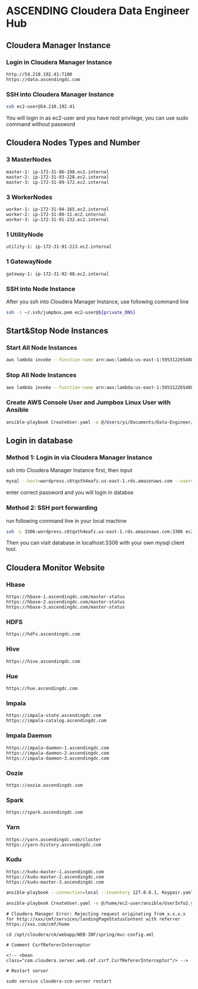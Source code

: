 # ASCENDING Cloudera Data Engineer Hub

## Cloudera Manager Instance

### Login in Cloudera Manager Instance

```
http://54.210.192.41:7180
https://data.ascendingdc.com
```

### SSH into Cloudera Manager Instance

```sh
ssh ec2-user@54.210.192.41
```

You will login in as ec2-user and you have root privilege, you can use sudo command without password

## Cloudera Nodes Types and Number

### 3 MasterNodes

```
master-1: ip-172-31-86-198.ec2.internal
master-2: ip-172-31-93-228.ec2.internal
master-3: ip-172-31-89-172.ec2.internal
```
### 3 WorkerNodes

```
worker-1: ip-172-31-94-165.ec2.internal
worker-2: ip-172-31-89-11.ec2.internal
worker-3: ip-172-31-91-232.ec2.internal
```

### 1 UtilityNode

```
utility-1: ip-172-31-91-213.ec2.internal
```

### 1 GatewayNode

```
gateway-1: ip-172-31-92-98.ec2.internal
```

### SSH into Node Instance

After you ssh into Cloudera Manager Instance, use following command line

```sh
ssh -i ~/.ssh/jumpbox.pem ec2-user@${private_DNS}
```

## Start&Stop Node Instances

### Start All Node Instances

```sh
aws lambda invoke --function-name arn:aws:lambda:us-east-1:595312265488:function:cloudera-lambda-SwitchClouderaInstances-1NEWLX6F20VFK --payload '{ "status": "on" }' response.json
```

### Stop All Node Instances

```sh
aws lambda invoke --function-name arn:aws:lambda:us-east-1:595312265488:function:cloudera-lambda-SwitchClouderaInstances-1NEWLX6F20VFK --payload '{ "status": "off" }' response.json
```

### Create AWS Console User and Jumpbox Linux User with Ansible

```sh
ansible-playbook CreateUser.yaml -e @/Users/yi/Documents/Data-Engineer/ansible/UserInfo.yaml
```

## Login in database

### Method 1: Login in via Cloudera Manager Instance

ssh into Cloudera Manager Instance first, then input 

```sh
mysql --host=wordpress.c6tqxth4eafz.us-east-1.rds.amazonaws.com --user=root --password
```

enter correct password and you will login in databse

### Method 2: SSH port forwarding

run following command line in your local machine

```sh
ssh -L 3306:wordpress.c6tqxth4eafz.us-east-1.rds.amazonaws.com:3306 ec2-user@54.86.193.122
```

Then you can visit database in localhost:3306 with your own mysql client tool.

## Cloudera Monitor Website

### Hbase

```
https://hbase-1.ascendingdc.com/master-status
https://hbase-2.ascendingdc.com/master-status
https://hbase-3.ascendingdc.com/master-status
```

### HDFS

```
https://hdfs.ascendingdc.com
```

### Hive

```
https://hive.ascendingdc.com
```

### Hue

```
https://hue.ascendingdc.com
```

### Impala

```
https://impala-state.ascendingdc.com
https://impala-catalog.ascendingdc.com
```

### Impala Daemon
```
https://impala-daemon-1.ascendingdc.com
https://impala-daemon-2.ascendingdc.com
https://impala-daemon-3.ascendingdc.com
```

### Oozie

```
https://oozie.ascendingdc.com
```

### Spark

```
https://spark.ascendingdc.com
```

### Yarn

```
https://yarn.ascendingdc.com/cluster
https://yarn-history.ascendingdc.com
```

### Kudu

```
https://kudu-master-1.ascendingdc.com
https://kudu-master-2.ascendingdc.com
https://kudu-master-3.ascendingdc.com
```

```bash
ansible-playbook --connection=local --inventory 127.0.0.1, Keypair.yaml -e @/home/ec2-user/ansible/UserInfo.yaml

ansible-playbook CreateUser.yaml -e @/home/ec2-user/ansible/UserInfo2.yaml
```


```
# Cloudera Manager Error: Rejecting request originating from x.x.x.x for http://xxx/cmf/services/landingPageStatusContent with referrer https://xxx.com/cmf/home

cd /opt/cloudera/cm/webapp/WEB-INF/spring/mvc-config.xml

# Comment CsrfRefererInterceptor

<!-- <bean class="com.cloudera.server.web.cmf.csrf.CsrfRefererInterceptor"/> -->

# Restart server

sudo service cloudera-scm-server restart
```